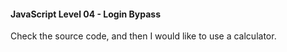 #### JavaScript Level 04 - Login Bypass

Check the source code, and then I would like to use a calculator.
